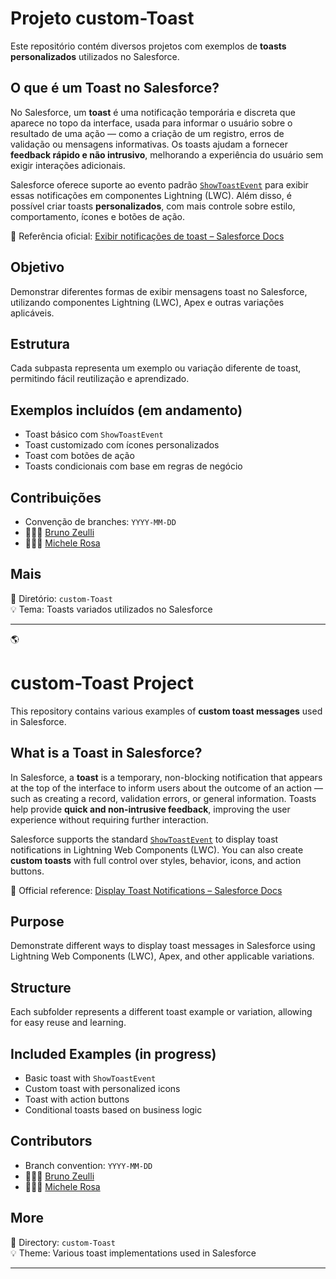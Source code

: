 # Projeto custom-Toast

Este repositório contém diversos projetos com exemplos de **toasts personalizados** utilizados no Salesforce.

## O que é um Toast no Salesforce?

No Salesforce, um **toast** é uma notificação temporária e discreta que aparece no topo da interface, usada para informar o usuário sobre o resultado de uma ação — como a criação de um registro, erros de validação ou mensagens informativas. Os toasts ajudam a fornecer **feedback rápido e não intrusivo**, melhorando a experiência do usuário sem exigir interações adicionais.

Salesforce oferece suporte ao evento padrão [`ShowToastEvent`](https://developer.salesforce.com/docs/component-library/documentation/en/lwc/lwc.use_toast) para exibir essas notificações em componentes Lightning (LWC). Além disso, é possível criar toasts **personalizados**, com mais controle sobre estilo, comportamento, ícones e botões de ação.

🔗 Referência oficial: [Exibir notificações de toast – Salesforce Docs](https://developer.salesforce.com/docs/component-library/documentation/en/lwc/lwc.use_toast)

## Objetivo

Demonstrar diferentes formas de exibir mensagens toast no Salesforce, utilizando componentes Lightning (LWC), Apex e outras variações aplicáveis.

## Estrutura

Cada subpasta representa um exemplo ou variação diferente de toast, permitindo fácil reutilização e aprendizado.

## Exemplos incluídos (em andamento)

- Toast básico com `ShowToastEvent`
- Toast customizado com ícones personalizados
- Toast com botões de ação
- Toasts condicionais com base em regras de negócio

## Contribuições

- Convenção de branches: `YYYY-MM-DD`
- 👨🏻‍💻 [Bruno Zeulli](https://github.com/bzeulli)
- 👩🏽‍💻 [Michele Rosa](https://github.com/MimjrJ20)

## Mais

📁 Diretório: `custom-Toast`  
💡 Tema: Toasts variados utilizados no Salesforce


---


🌎

# custom-Toast Project

This repository contains various examples of **custom toast messages** used in Salesforce.

## What is a Toast in Salesforce?

In Salesforce, a **toast** is a temporary, non-blocking notification that appears at the top of the interface to inform users about the outcome of an action — such as creating a record, validation errors, or general information. Toasts help provide **quick and non-intrusive feedback**, improving the user experience without requiring further interaction.

Salesforce supports the standard [`ShowToastEvent`](https://developer.salesforce.com/docs/component-library/documentation/en/lwc/lwc.use_toast) to display toast notifications in Lightning Web Components (LWC). You can also create **custom toasts** with full control over styles, behavior, icons, and action buttons.

🔗 Official reference: [Display Toast Notifications – Salesforce Docs](https://developer.salesforce.com/docs/component-library/documentation/en/lwc/lwc.use_toast)

## Purpose

Demonstrate different ways to display toast messages in Salesforce using Lightning Web Components (LWC), Apex, and other applicable variations.

## Structure

Each subfolder represents a different toast example or variation, allowing for easy reuse and learning.

## Included Examples (in progress)

- Basic toast with `ShowToastEvent`
- Custom toast with personalized icons
- Toast with action buttons
- Conditional toasts based on business logic

## Contributors

- Branch convention: `YYYY-MM-DD`
- 👨🏻‍💻 [Bruno Zeulli](https://github.com/bzeulli)
- 👩🏽‍💻 [Michele Rosa](https://github.com/MimjrJ20)

## More

📁 Directory: `custom-Toast`  
💡 Theme: Various toast implementations used in Salesforce

---